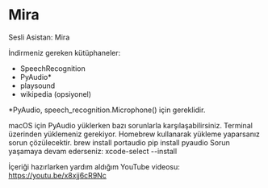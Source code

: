 # Mira
Sesli Asistan: Mira

İndirmeniz gereken kütüphaneler:
- SpeechRecognition
- PyAudio*
- playsound
- wikipedia (opsiyonel)

*PyAudio, speech_recognition.Microphone() için gereklidir.

macOS için PyAudio yüklerken bazı sorunlarla karşılaşabilirsiniz. Terminal üzerinden yüklemeniz gerekiyor. Homebrew kullanarak yükleme yaparsanız sorun çözülecektir.
  brew install portaudio
  pip install pyaudio
Sorun yaşamaya devam ederseniz:
  xcode-select --install

İçeriği hazırlarken yardım aldığım YouTube videosu: https://youtu.be/x8xjj6cR9Nc

